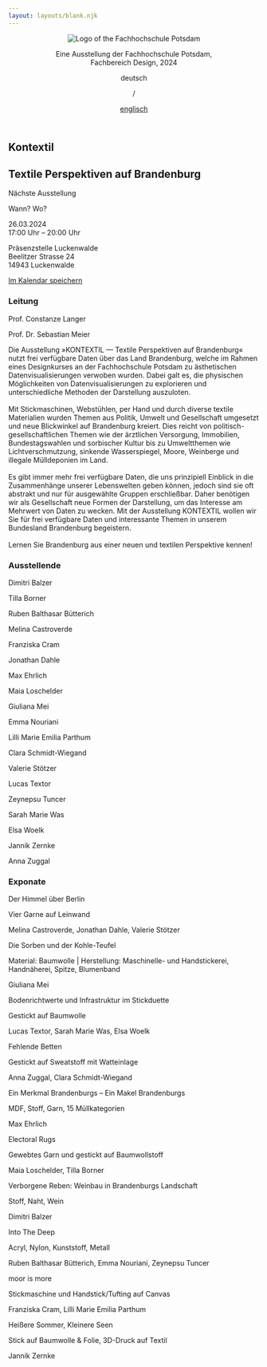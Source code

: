 ```yaml
---
layout: layouts/blank.njk
---
```

<!DOCTYPE html>
<html lang="de">
<head>
    <meta charset="UTF-8">
    <meta name="viewport" content="width=device-width, initial-scale=1.0">
    <title>KONTEXTIL – Textile perspektiven auf Brandenburg</title>
    <meta description="Die Ausstellung »KONTEXTIL — Textile Perspektiven auf Brandenburg« nutzt frei verfügbare Daten über das Land Brandenburg, welche im Rahmen eines Designkurses an der Fachhochschule Potsdam zu ästhetischen Datenvisualisierungen verwoben wurden. Dabei galt es, die physischen Möglichkeiten von Datenvisualisierungen zu explorieren und unterschiedliche Methoden der Darstellung auszuloten.">
    <link rel="stylesheet" href="/special/kontextil/de/styles.css">
    <script src="/special/kontextil/de/functions.js" defer></script>
</head>
<body>
    <header>
        <div>
            <img src="/special/kontextil/de/public/fhp-logo.png" alt="Logo of the Fachhochschule Potsdam" />
            <p>
                Eine Ausstellung der Fachhochschule Potsdam,<br/>
                Fachbereich Design, 2024
            </p>
        </div>
        <div>
            <p class="active">deutsch</p>
            <p>/</p>
            <a href="/en/kontextil">englisch</a>
        </div>
    </header>
    <section id="hero" class="container">
        <div class="background">
        </div>
        <h1 class="title">Kontextil</h1>
        <h2 class="subtitle">
            <span>Textile Perspektiven</span>
            <span>auf Brandenburg</span>
        </h2>
        <div class="card">
            <p>Nächste Ausstellung</p>
            <p class="title">Wann? Wo?</p>
            <p>26.03.2024<br/>
            17:00 Uhr – 20:00 Uhr</p>
            <p>
                Präsenzstelle Luckenwalde<br/>
                Beelitzer Strasse 24<br/>
                14943 Luckenwalde<br/>
            </p>
            <a href="/special/kontextil/de/public/kontextil-de.ics" download="kontextil-de.ics">Im Kalendar speichern</a>
        </div>
    </section>
    <section id="description" class="container">
        <div id="lead" class="text" >
            <h3>Leitung</h3>
            <p>Prof. Constanze Langer</p>
            <p>Prof. Dr. Sebastian Meier</p>
        </div>
        <p class="text">
            Die Ausstellung »KONTEXTIL — Textile Perspektiven auf Brandenburg« nutzt frei verfügbare Daten über das Land Brandenburg, welche im Rahmen eines Designkurses an der Fachhochschule Potsdam zu ästhetischen Datenvisualisierungen verwoben wurden. Dabei galt es, die physischen Möglichkeiten von Datenvisualisierungen zu explorieren und unterschiedliche Methoden der Darstellung auszuloten. 
            <br/><br/>
            Mit Stickmaschinen, Webstühlen, per Hand und durch diverse textile Materialien wurden Themen aus Politik, Umwelt und Gesellschaft umgesetzt und neue Blickwinkel auf Brandenburg kreiert. Dies reicht von politisch-gesellschaftlichen Themen wie der ärztlichen Versorgung, Immobilien, Bundestagswahlen und sorbischer Kultur bis zu Umweltthemen wie Lichtverschmutzung, sinkende Wasserspiegel, Moore, Weinberge und illegale Mülldeponien im Land.
            <br/><br/>
            Es gibt immer mehr frei verfügbare Daten, die uns prinzipiell Einblick in die Zusammenhänge unserer Lebenswelten geben können, jedoch sind sie oft abstrakt und nur für ausgewählte Gruppen erschließbar. Daher benötigen wir als Gesellschaft neue Formen der Darstellung, um das Interesse am Mehrwert von Daten zu wecken. Mit der Ausstellung KONTEXTIL wollen wir Sie für frei verfügbare Daten und interessante Themen in unserem Bundesland Brandenburg begeistern. 
            <br/><br/>
            Lernen Sie Brandenburg aus einer neuen und textilen Perspektive kennen!
        </p>
    </section>
    <section id="exhibition" class="container">
        <div id="contributers" class="hide-m text" class="">
            <h3>Ausstellende</h3>
            <p class="hoverable" data-exhibit="6">Dimitri Balzer</p>
            <p class="hoverable" data-exhibit="5">Tilla Borner</p>
            <p class="hoverable" data-exhibit="7">Ruben Balthasar Bütterich</p>
            <p class="hoverable" data-exhibit="0">Melina Castroverde</p>
            <p class="hoverable" data-exhibit="8">Franziska Cram</p>
            <p class="hoverable" data-exhibit="0">Jonathan Dahle</p>
            <p class="hoverable" data-exhibit="4">Max Ehrlich</p>
            <p class="hoverable" data-exhibit="5">Maia Loschelder</p>
            <p class="hoverable" data-exhibit="1">Giuliana Mei</p>
            <p class="hoverable" data-exhibit="7">Emma Nouriani</p>
            <p class="hoverable" data-exhibit="8">Lilli Marie Emilia Parthum</p>
            <p class="hoverable" data-exhibit="3">Clara Schmidt-Wiegand</p>
            <p class="hoverable" data-exhibit="0">Valerie Stötzer</p>
            <p class="hoverable" data-exhibit="2">Lucas Textor</p>
            <p class="hoverable" data-exhibit="7">Zeynepsu Tuncer</p>
            <p class="hoverable" data-exhibit="2">Sarah Marie Was</p>
            <p class="hoverable" data-exhibit="2">Elsa Woelk</p>
            <p class="hoverable" data-exhibit="9">Jannik Zernke</p>
            <p class="hoverable" data-exhibit="3">Anna Zuggal</p>
        </div>
        <div class="exhibits">
            <h3>Exponate</h3>
            <div class="exhibit-list">
                <div class="exhibit hoverable" data-exhibit="0">
                    <p>Der Himmel über Berlin</p>
                    <p>Vier Garne auf Leinwand</p>
                    <p>Melina Castroverde, Jonathan Dahle, Valerie Stötzer</p>
                </div>
                <div class="exhibit hoverable" data-exhibit="1">
                    <p>Die Sorben und der Kohle-Teufel</p>
                    <p>Material: Baumwolle | Herstellung: Maschinelle- und Handstickerei, Handnäherei, Spitze, Blumenband</p>
                    <p>Giuliana Mei</p>
                </div>
                <div class="exhibit hoverable" data-exhibit="2">
                    <p>Bodenrichtwerte und Infrastruktur im Stickduette</p>
                    <p>Gestickt auf Baumwolle</p>
                    <p>Lucas Textor, Sarah Marie Was, Elsa Woelk</p>
                </div>
                <div class="exhibit hoverable" data-exhibit="3">
                    <p>Fehlende Betten</p>
                    <p>Gestickt auf Sweatstoff mit Watteinlage</p>
                    <p>Anna Zuggal, Clara Schmidt-Wiegand</p>
                </div>
                <div class="exhibit hoverable" data-exhibit="4">
                    <p>Ein Merkmal Brandenburgs – Ein Makel Brandenburgs</p>
                    <p>MDF, Stoff, Garn, 15 Müllkategorien</p>
                    <p>Max Ehrlich</p>
                </div>
                <div class="exhibit hoverable" data-exhibit="5">
                    <p>Electoral Rugs</p>
                    <p>Gewebtes Garn und gestickt auf Baumwollstoff</p>
                    <p>Maia Loschelder, Tilla Borner</p>
                </div>
                <div class="exhibit hoverable" data-exhibit="6">
                    <p>Verborgene Reben: Weinbau in Brandenburgs Landschaft</p>
                    <p>Stoff, Naht, Wein</p>
                    <p>Dimitri Balzer</p>
                </div>
                <div class="exhibit hoverable" data-exhibit="7">
                    <p>Into The Deep</p>
                    <p>Acryl, Nylon, Kunststoff, Metall</p>
                    <p>Ruben Balthasar Bütterich, Emma Nouriani, Zeynepsu Tuncer</p>
                </div>
                <div class="exhibit hoverable" data-exhibit="8">
                    <p>moor is more</p>
                    <p>Stickmaschine und Handstick/Tufting auf Canvas</p>
                    <p>Franziska Cram, Lilli Marie Emilia Parthum</p>
                </div>
                <div class="exhibit hoverable" data-exhibit="9">
                    <p>Heißere Sommer, Kleinere Seen</p>
                    <p>Stick auf Baumwolle & Folie, 3D-Druck auf Textil</p>
                    <p>Jannik Zernke</p>
                </div>
            </div>
        </div>
    </section>
</body>
</html>